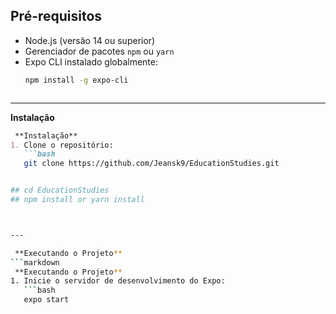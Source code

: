 ## Pré-requisitos
- Node.js (versão 14 ou superior)
- Gerenciador de pacotes `npm` ou `yarn`
- Expo CLI instalado globalmente:
  ```bash
  npm install -g expo-cli



---

 **Instalação**
```markdown
 **Instalação**
1. Clone o repositório:
   ```bash
   git clone https://github.com/Jeansk9/EducationStudies.git


## cd EducationStudies
## npm install or yarn install



---

 **Executando o Projeto**
```markdown
 **Executando o Projeto**
1. Inicie o servidor de desenvolvimento do Expo:
   ```bash
   expo start
